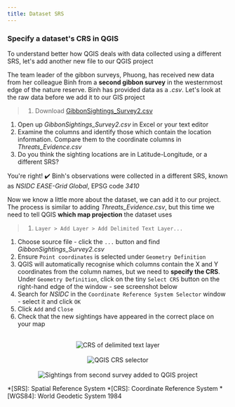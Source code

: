 ```yaml
---
title: Dataset SRS
---
```


### Specify a dataset's CRS in QGIS

To understand better how QGIS deals with data collected using a different SRS, let's add another new file to our QGIS project

The team leader of the gibbon surveys, Phuong, has received new data from her colleague Binh from a **second gibbon survey** in the westernmost edge of the nature reserve.  Binh has provided data as a *.csv*.  Let's look at the raw data before we add it to our GIS project

> 1. Download <a href="{{site.baseurl}}/src/datasets/GibbonSightings_Survey2.csv" download>GibbonSightings_Survey2.csv</a>
1. Open up *GibbonSightings_Survey2.csv* in Excel or your text editor
2. Examine the columns and identify those which contain the location information.  Compare them to the coordinate columns in *Threats_Evidence.csv*
3. Do you think the sighting locations are in Latitude-Longitude, or a different SRS?

You're right!  :heavy_check_mark:  Binh's observations were collected in a different SRS, known as *NSIDC EASE-Grid Global*, EPSG code *3410*

Now we know a little more about the dataset, we can add it to our project.  The process is similar to adding *Threats_Evidence.csv*, but this time we need to tell QGIS **which map projection** the dataset uses

> 1. `Layer > Add Layer > Add Delimited Text Layer...`
1. Choose source file - click the `...` button and find *GibbonSightings_Survey2.csv*
2. Ensure `Point coordinates` is selected under `Geometry Definition`
3. QGIS will automatically recognise which columns contain the X and Y coordinates from the column names, but we need to **specify the CRS**.  Under `Geometry Definition`, click on the tiny `Select CRS` button on the right-hand edge of the window - see screenshot below
4. Search for *NSIDC* in the `Coordinate Reference System Selector` window - select it and click `OK`
5. Click `Add` and `Close`
6. Check that the new sightings have appeared in the correct place on your map

<br>
<center><a title="Specify CRS when adding Delimited text layer"><img alt="CRS of delimited text layer" src="{{site.baseurl}}/src/img/QGIS_DelimitedText_CRS_em.png"></a></center>
<br>
<center><a title="QGIS CRS selector"><img alt="QGIS CRS selector" src="{{site.baseurl}}/src/img/QGIS_CRSSelector_NSIDC-EASE.png"></a></center>
<br>
<center><a title="Sightings from second survey added to QGIS project"><img alt="Sightings from second survey added to QGIS project" src="{{site.baseurl}}/src/img/QGIS_AddSurvey2.png"></a></center>


*[SRS]: Spatial Reference System
*[CRS]: Coordinate Reference System
*[WGS84]: World Geodetic System 1984